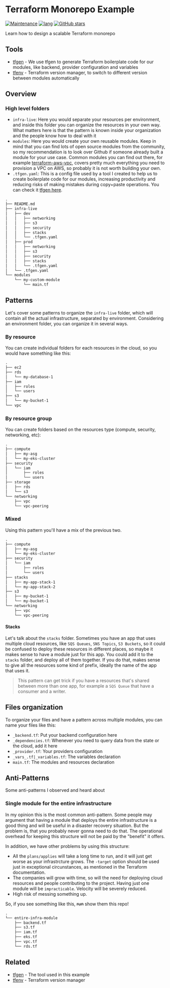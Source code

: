 # Terraform Monorepo Example

[![Maintenance](https://img.shields.io/badge/Maintained%3F-yes-green.svg)](https://github.com/refl3ction/terraform-monorepo-example/graphs/commit-activity)
[![lang](https://img.shields.io/badge/Terraform-~%3E%201.0.0-blue)](https://github.com/refl3ction/tfgen)
[![GitHub stars](https://img.shields.io/github/stars/refl3ction/terraform-monorepo-example.svg?style=social&label=Star)](https://github.com/refl3ction/terraform-monorepo-example/stargazers/)

Learn how to design a scalable Terraform monorepo

## Tools

- [tfgen](https://github.com/refl3ction/tfgen) - We use tfgen to generate Terraform boilerplate code for our modules, like backend, provider configuration and variables
- [tfenv](https://github.com/tfutils/tfenv) - Terraform version manager, to switch to different version between modules automatically

## Overview

### High level folders

- `infra-live`: Here you would separate your resources per environment, and inside this folder you can organize the resources in your own way. What matters here is that the pattern is known inside your organization and the people know how to deal with it
- `modules`: Here you would create your own reusable modules. Keep in mind that you can find lots of open source modules from the community, so my recommendation is to look over Github if someone already built a module for your use case. Common modules you can find out there, for example [terraform-aws-vpc](https://registry.terraform.io/modules/terraform-aws-modules/vpc/aws/latest), covers pretty much everything you need to provision a VPC on AWS, so probably it is not worth building your own.
- `.tfgen.yaml`: This is a config file used by a tool I created to help us to create boilerplate code for our modules, increasing productivity and reducing risks of making mistakes during copy+paste operations. You can check it [tfgen here](https://github.com/refl3ction/tfgen).

```md
.
├── README.md
├── infra-live
│   ├── dev
│   │   ├── networking
│   │   ├── s3
│   │   ├── security
│   │   ├── stacks
│   │   └── .tfgen.yaml
│   ├── prod
│   │   ├── networking
│   │   ├── s3
│   │   ├── security
│   │   ├── stacks
│   │   └── .tfgen.yaml
│   └── .tfgen.yaml
└── modules
    └── my-custom-module
        └── main.tf
```

## Patterns

Let's cover some patterns to organize the `infra-live` folder, which will contain all the actual infrastructure, separated by environment. Considering an environment folder, you can organize it in several ways.

### By resource

You can create individual folders for each resources in the cloud, so you would have something like this:

```txt
.
├── ec2
├── rds
│   └── my-database-1
├── iam
│   ├── roles
│   └── users
├── s3
│   └── my-bucket-1
└── vpc
```

### By resource group

You can create folders based on the resources type (compute, security, networking, etc):

```txt
.
├── compute
│   ├── my-asg
│   └── my-eks-cluster
├── security
│   └── iam
│       ├── roles
│       └── users
├── storage
│   ├── rds
│   └── s3
└── networking
    ├── vpc
    └── vpc-peering
```

### Mixed

Using this pattern you'll have a mix of the previous two.

```txt
.
├── compute
│   ├── my-asg
│   └── my-eks-cluster
├── security
│   └── iam
│       ├── roles
│       └── users
├── stacks
│   ├── my-app-stack-1
│   └── my-app-stack-2
├── s3
│   ├── my-bucket-1
│   └── my-bucket-1
└── networking
    ├── vpc
    └── vpc-peering
```

#### Stacks

Let's talk about the `stacks` folder. Sometimes you have an app that uses multiple cloud resources, like `SQS Queues`, `SNS Topics`, `S3 Buckets`, so it could be confused to deploy these resources in different places, so maybe it makes sense to have a module just for this app. You could add it to the `stacks` folder, and deploy all of them together. If you do that, makes sense to give all the resources some kind of prefix, ideally the name of the app that uses it.

> This pattern can get trick if you have a resources that's shared between more than one app, for example a `SQS Queue` that have a consumer and a writer.

## Files organization

To organize your files and have a pattern across multiple modules, you can name your files like this:

- `_backend.tf`: Put your backend configuration here
- `_dependencies.tf`: Whenever you need to query data from the state or the cloud, add it here
- `_provider.tf`: Your providers configuration
- `_vars_.tf|_variables.tf`: The variables declaration
- `main.tf`: The modules and resources declaration

## Anti-Patterns

Some anti-patterns I observed and heard about

### Single module for the entire infrastructure

In my opinion this is the most common anti-pattern. Some people may argument that having a module that deploys the entire infrastructure is a good thing and will be useful in a disaster recovery situation. But the problem is, that you probably never gonna need to do that. The operational overhead for keeping this structure will not be paid by the "benefit" it offers.

In addition, we have other problems by using this structure:

- All the `plans/applies` will take a long time to run, and it will just get worse as your infrastrcture grows. The `-target` option should be used just in exceptional circunstances, as mentioned in the Terraform documentation.
- The companies will grow with time, so will the need for deploying cloud resources and people contributing to the project. Having just one module will be `impracticable`. Velocity will be severely reduced.
- High risk of messing something up.

So, if you see something like this, ~~run~~ show them this repo!

```txt
.
└── entire-infra-module
    ├── backend.tf
    ├── s3.tf
    ├── iam.tf
    ├── eks.tf
    ├── vpc.tf
    └── rds.tf
```

## Related

- [tfgen](https://github.com/refl3ction/tfgen) - The tool used in this example
- [tfenv](https://github.com/tfutils/tfenv) - Terraform version manager
